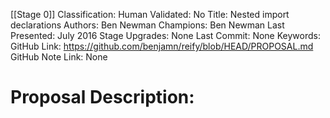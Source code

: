 [[Stage 0]]
Classification:
Human Validated: No
Title: Nested import declarations
Authors: Ben Newman
Champions: Ben Newman
Last Presented: July 2016
Stage Upgrades: 
None
Last Commit: None
Keywords: 
GitHub Link: https://github.com/benjamn/reify/blob/HEAD/PROPOSAL.md
GitHub Note Link: None

# Proposal Description:
